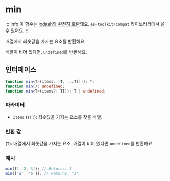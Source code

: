 # min

::: info
이 함수는 [lodash와 완전히 호환](../../../compatibility.md)돼요. `es-toolkit/compat` 라이브러리에서 쓸 수 있어요.
:::

배열에서 최솟값을 가지는 요소를 반환해요.

배열이 비어 있다면, `undefined`를 반환해요.

## 인터페이스

```typescript
function min<T>(items: [T, ...T[]]): T;
function min(): undefined;
function min<T>(items?: T[]): T | undefined;
```

### 파라미터

- `items` (`T[]`): 최솟값을 가지는 요소를 찾을 배열.

### 반환 값

(`T`): 배열에서 최솟값을 가지는 요소. 배열이 비어 있다면 `undefined`를 반환해요.

### 예시

```typescript
min([1, 2, 3]); // Returns: 1
min(['a', 'b']); // Returns: 'a'
```

